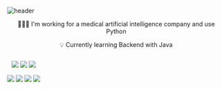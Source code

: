 ![header](https://capsule-render.vercel.app/api?type=wave&color=auto&height=300&section=header&text=DevMoonjs&fontSize=90)

<p align = "center">🧑🏻‍💻 I'm working for a medical artificial intelligence company and use Python</p>
<p align = "center">💡 Currently learning Backend with Java</p>

<div style="display:flex; flex-direction:column; align-items:flex-start;">
    <!-- Backend -->
    <div>
        <p align = "center"><img src="https://img.shields.io/badge/Java-007396?style=for-the-badge&logo=Java&logoColor=white">
        <img src="https://img.shields.io/badge/Python-3776AB?style=for-the-badge&logo=Python&logoColor=white">
        <img src="https://img.shields.io/badge/C-A8B9CC?style=for-the-badge&logo=C&logoColor=white"></p>
        <p align = "center"><img src="https://img.shields.io/badge/Spring-6DB33F?style=for-the-badge&logo=Spring&logoColor=white">
        <img src="https://img.shields.io/badge/react-61DAFB?style=for-the-badge&logo=react&logoColor=black">
        <img src="https://img.shields.io/badge/mysql-4479A1?style=for-the-badge&logo=mysql&logoColor=white">
       <img src="https://img.shields.io/badge/html-E34F26?style=for-the-badge&logo=html5&logoColor=white"></p>
    </div></div></p>
        
</p>
